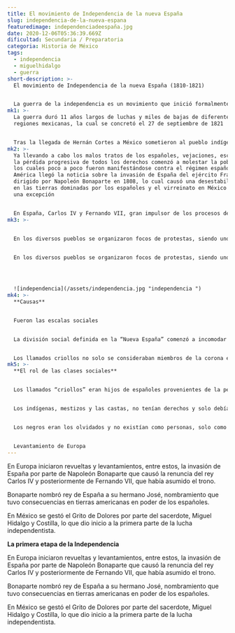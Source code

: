```yaml
---
title: El movimiento de Independencia de la nueva España
slug: independencia-de-la-nueva-espana
featuredimage: independenciadeespaña.jpg
date: 2020-12-06T05:36:39.669Z
dificultad: Secundaria / Preparatoria
categoria: Historia de México
tags:
  - independencia
  - miguelhidalgo
  - guerra
short-description: >-
  El movimiento de Independencia de la nueva España (1810-1821)


  La guerra de la independencia es un movimiento que inició formalmente con el grito de Dolores el 16 de sep. de 1810
mk1: >-
  La guerra duró 11 años largos de luchas y miles de bajas de diferentes
  regiones mexicanas, la cual se concretó el 27 de septiembre de 1821 


  Tras la llegada de Hernán Cortes a México sometieron al pueblo indígena estableciendo leyes para su dominio, explotación y culturización, donde se definieron estratos y clases sociales según la posición económica que tenían y el poder político y el nivel cultural de los ciudadanos, por obvias razones la clase más privilegiada era la española  la funciones y cargos públicos como la distribución de tierras eran ejercida por y para los extranjeros.
mk2: >-
  Ya llevando a cabo los malos tratos de los españoles, vejaciones, esclavismo y
  la pérdida progresiva de todos los derechos comenzó a molestar la población
  los cuales poco a poco fueron manifestándose contra el régimen español, a
  América llegó la noticia sobre la invasión de España del ejército Francés
  dirigido por Napoleón Bonaparte en 1808, lo cual causó una desestabilización
  en las tierras dominadas por los españoles y el virreinato en México no fue
  una excepción 


  En España, Carlos IV y Fernando VII, gran impulsor de los procesos de conquista y viajes, se vieron obligados a renunciar. Entonces, Bonaparte nombró a su hermano José como rey de España, ejerciendo el poder entre 1808 y 1813. México no fue la excepción.
mk3: >-
  

  En los diversos pueblos se organizaron focos de protestas, siendo uno de los más importantes el del grupo liderado por el sacerdote, Miguel Hidalgo y Costilla, que desde  la iglesia del Pueblo de Dolores invitó a la población a rebelarse y a emprender la lucha por la independencia, acción conocida como “El Grito de Dolores”.


  En los diversos pueblos se organizaron focos de protestas, siendo uno de los más importantes el del grupo liderado por el sacerdote, Miguel Hidalgo y Costilla, que desde  la iglesia del Pueblo de Dolores invitó a la población a rebelarse y a emprender la lucha por la independencia, acción conocida como “El Grito de Dolores”.




  ![independencia](/assets/independencia.jpg "independencia ")
mk4: >-
  **Causas** 


  Fueron las escalas sociales 


  La división social definida en la “Nueva España” comenzó a incomodar y a causar malestares en la población, lo que provocó la suficiente tensión para iniciar procesos revolucionarios.


  Los llamados criollos no solo se consideraban miembros de la corona española, también seguían fielmente las doctrinas de la iglesia apostólica romana.
mk5: >-
  **El rol de las clases sociales** 


  Los llamados “criollos” eran hijos de españoles provenientes de la península que habían nacido en el “nuevo mundo”, pero que carecían de “linaje”, por tanto no eran considerados ni tratados como españoles, tampoco aptos para ostentar cargos públicos de ningún tipo.


  Los indígenas, mestizos y las castas, no tenían derechos y solo debían dedicar su tiempo a trabajar muy duro y sin descanso. Además, pagaban altos impuestos a la corona española y sus oportunidades de progresar eran prácticamente nulas.


  Los negros eran los olvidados y no existían como personas, solo como esclavos


  Levantamiento de Europa
---
```



En Europa iniciaron revueltas y levantamientos, entre estos, la invasión de España por parte de Napoleón Bonaparte que causó la renuncia del rey Carlos IV y posteriormente de Fernando VII, que había asumido el trono.

Bonaparte nombró rey de España a su hermano José, nombramiento que tuvo consecuencias en tierras americanas en poder de los españoles.

En México se gestó el Grito de Dolores por parte del sacerdote, Miguel Hidalgo y Costilla, lo que dio inicio a la primera parte de la lucha independentista.

**La primera etapa de la Independencia** 

En Europa iniciaron revueltas y levantamientos, entre estos, la invasión de España por parte de Napoleón Bonaparte que causó la renuncia del rey Carlos IV y posteriormente de Fernando VII, que había asumido el trono.

Bonaparte nombró rey de España a su hermano José, nombramiento que tuvo consecuencias en tierras americanas en poder de los españoles.

En México se gestó el Grito de Dolores por parte del sacerdote, Miguel Hidalgo y Costilla, lo que dio inicio a la primera parte de la lucha independentista.